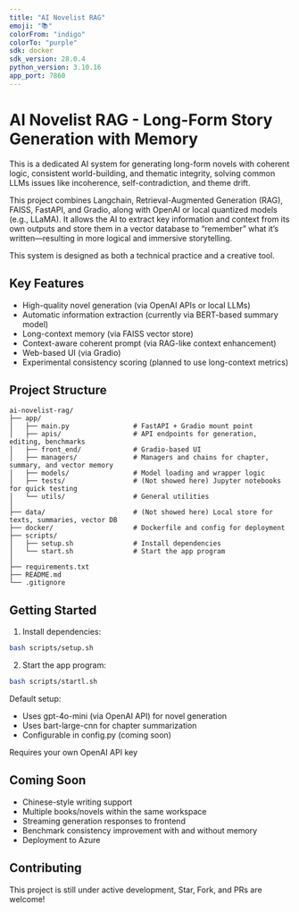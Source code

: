 ```yaml
---
title: "AI Novelist RAG"
emoji: "📚"
colorFrom: "indigo"
colorTo: "purple"
sdk: docker
sdk_version: 28.0.4
python_version: 3.10.16
app_port: 7860
---
```



# AI Novelist RAG - Long-Form Story Generation with Memory

This is a dedicated AI system for generating long-form novels with coherent logic, consistent world-building, and thematic integrity, solving common LLMs issues like incoherence, self-contradiction, and theme drift.

This project combines Langchain, Retrieval-Augmented Generation (RAG), FAISS, FastAPI, and Gradio, along with OpenAI or local quantized models (e.g., LLaMA). It allows the AI to extract key information and context from its own outputs and store them in a vector database to “remember” what it’s written—resulting in more logical and immersive storytelling. 

This system is designed as both a technical practice and a creative tool. 

## Key Features

- High-quality novel generation (via OpenAI APIs or local LLMs)
- Automatic information extraction (currently via BERT-based summary model)
- Long-context memory (via FAISS vector store)
- Context-aware coherent prompt (via RAG-like context enhancement)
- Web-based UI (via Gradio)
- Experimental consistency scoring (planned to use long-context metrics)

## Project Structure

```
ai-novelist-rag/
├── app/
│   ├── main.py                # FastAPI + Gradio mount point
│   ├── apis/                  # API endpoints for generation, editing, benchmarks
│   ├── front_end/             # Gradio-based UI
│   ├── managers/              # Managers and chains for chapter, summary, and vector memory
│   ├── models/                # Model loading and wrapper logic
│   ├── tests/                 # (Not showed here) Jupyter notebooks for quick testing
│   └── utils/                 # General utilities 
│
├── data/                      # (Not showed here) Local store for texts, summaries, vector DB 
├── docker/                    # Dockerfile and config for deployment
├── scripts/
│   ├── setup.sh               # Install dependencies
│   └── start.sh               # Start the app program
│
├── requirements.txt
├── README.md
└── .gitignore
```

## Getting Started

1. Install dependencies:

```bash
bash scripts/setup.sh
```

2. Start the app program:

```bash
bash scripts/startl.sh
```

Default setup:

- Uses gpt-4o-mini (via OpenAI API) for novel generation
- Uses bart-large-cnn for chapter summarization  
- Configurable in config.py (coming soon)

Requires your own OpenAI API key

## Coming Soon

- Chinese-style writing support
- Multiple books/novels within the same workspace
- Streaming generation responses to frontend
- Benchmark consistency improvement with and without memory
- Deployment to Azure

## Contributing

This project is still under active development, Star, Fork, and PRs are welcome!
